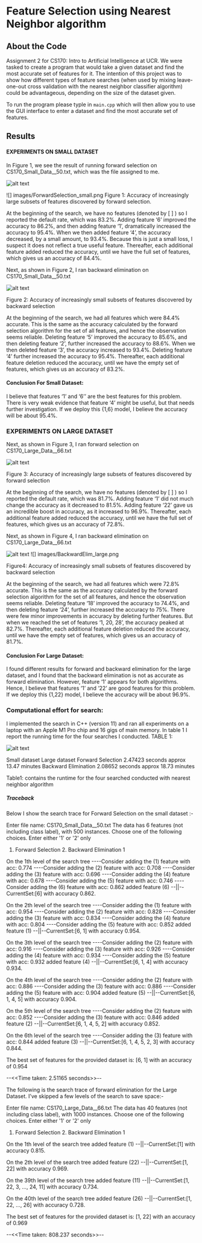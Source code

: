 # Feature Selection using Nearest Neighbor algorithm


## About the Code

Assignment 2 for CS170: Intro to Artificial Intelligence at UCR. We were tasked to create a program that would take a given dataset and find the most accurate set of features for it. The intention of this project was to show how different types of feature searches (when used by mixing leave-one-out cross validation with the nearest neighbor classifier algorithm) could be advantageous, depending on the size of the dataset given.

To run the program please typle in ```main.cpp``` which will then allow you to use the GUI interface to enter a dataset and find the most accurate set of features.

## Results

#### EXPERIMENTS ON SMALL DATASET

In Figure 1, we see the result of running forward selection on CS170_Small_Data__50.txt, which was the file assigned to me. 

![alt text][nexpanded]

![] images/ForwardSelection_small.png
Figure 1: Accuracy of increasingly large subsets of features discovered by forward selection.


At the beginning of the search, we have no features (denoted by [ ] ) so I reported the default rate, which was 83.2%. Adding feature ‘6’ improved the accuracy to 86.2%, and then adding feature ‘1’, dramatically increased the accuracy to 95.4%. When we then added feature ‘4’, the accuracy decreased, by a small amount, to 93.4%. Because this is just a small loss, I suspect it does not reflect a true useful feature. Thereafter, each additional feature added reduced the accuracy, until we have the full set of features, which gives us an accuracy of 84.4%. 

Next, as shown in Figure 2, I ran backward elimination on CS170_Small_Data__50.txt


![alt text][nexpanded]

[nexpanded]: https://github.com/harshvardhan-sharma1/feature_selection/blob/main/images/BackwarElim%20small.png "Figure 2: Accuracy of increasingly small subsets of features discovered by backward selection"

Figure 2: Accuracy of increasingly small subsets of features discovered by backward selection


At the beginning of the search, we had all features which were 84.4% accurate. This is the same as the accuracy calculated by the forward  selection algorithm for the set of all features, and hence the observation seems reliable. Deleting feature ‘5’ improved the accuracy to 85.6%, and then deleting feature ‘2’, further increased the accuracy to 88.6%. When we then deleted feature ‘3’, the accuracy increased to 93.4%. 
Deleting feature ‘4’ further increased the accuracy to 95.4%. Thereafter, each additional feature deletion reduced the accuracy, until we have the empty set of features, which gives us an accuracy of 83.2%.


#### Conclusion For Small Dataset: 
I believe that features ‘1’ and ‘6’’ are the best features for this problem. There is very weak evidence that feature ‘4’ might be useful, but that needs further investigation. If we deploy this {1,6} model, I believe the accuracy will be about 95.4%.
 

### EXPERIMENTS ON LARGE DATASET

Next, as shown in Figure 3,  I ran forward selection on CS170_Large_Data__66.txt



![alt text][nexpanded]

[nexpanded]: [link](https://github.com/harshvardhan-sharma1/feature_selection/blob/main/images/ForwardSelection%20large.png) "Figure 3: Accuracy of increasingly large subsets of features discovered by forward selection"
Figure 3: Accuracy of increasingly large subsets of features discovered by forward selection


At the beginning of the search, we have no features (denoted by [ ] ) so I reported the default rate, which was 81.7%. Adding feature ‘1’ did not much change the accuracy as it decreased to 81.5%. Adding feature ‘22’ gave us an incredible boost in accuracy, as it increased to  96.9%. Thereafter, each additional feature added reduced the accuracy, until we have the full set of features, which gives us an accuracy of 72.8%. 


Next, as shown in Figure 4, I ran backward elimination on CS170_Large_Data__66.txt


![alt text][nexpanded]
![] images/BackwardElim_large.png

Figure4: Accuracy of increasingly small subsets of features discovered by backward selection


At the beginning of the search, we had all features which were 72.8% accurate. This is the same as the accuracy calculated by the forward  selection algorithm for the set of all features, and hence the observation seems reliable. Deleting feature ‘18’ improved the accuracy to 74.4%, and then deleting feature ‘24’, further increased the accuracy to 75%. There were few minor improvements in accuracy by deleting further features. But when we reached the set of features ‘1, 20, 28’, the accuracy peaked at 82.7%. 
Thereafter, each additional feature deletion reduced the accuracy, until we have the empty set of features, which gives us an accuracy of 81.7%.


#### Conclusion For Large Dataset: 
I found different results for forward and backward elimination for the large dataset, and I found that the backward elimination is not as accurate as forward elimination. However, feature ‘1’ appears for both algorithms. Hence, I believe that features ‘1’ and ‘22’ are good features for this problem. If we deploy this {1,22} model, I believe the accuracy will be about 96.9%.
 



### Computational effort for search:
I implemented the search in C++ (version 11) and ran all experiments on a laptop with an Apple M1 Pro chip and 16 gigs of main memory. In table 1 I report the running time for the four searches I conducted.
TABLE 1:


![alt text][nexpanded]

[nexpanded]: link "Img name"

Small dataset
Large dataset
Forward Selection
2.47423 seconds
approx 13.47 minutes
Backward Elimination
2.08652 seconds
approx 18.73 minutes

Table1: contains the runtime for the four searched conducted with nearest neighbor algorithm


##### Traceback
Below I show the search trace for Forward Selection on the small dataset :-

Enter file name: CS170_Small_Data__50.txt
The data has 6 features (not including class label), with 500 instances.
Choose one of the following choices. Enter either '1' or '2' only
1. Forward Selection    2. Backward Elimination
1

On the 1th level of the search tree
----Consider adding the (1) feature with acc: 0.774
----Consider adding the (2) feature with acc: 0.708
----Consider adding the (3) feature with acc: 0.696
----Consider adding the (4) feature with acc: 0.678
----Consider adding the (5) feature with acc: 0.746
----Consider adding the (6) feature with acc: 0.862
added feature (6)
--||--CurrentSet:[6] with accuracy 0.862.

On the 2th level of the search tree
----Consider adding the (1) feature with acc: 0.954
----Consider adding the (2) feature with acc: 0.828
----Consider adding the (3) feature with acc: 0.834
----Consider adding the (4) feature with acc: 0.804
----Consider adding the (5) feature with acc: 0.852
added feature (1)
--||--CurrentSet:[6, 1] with accuracy 0.954.

On the 3th level of the search tree
----Consider adding the (2) feature with acc: 0.916
----Consider adding the (3) feature with acc: 0.926
----Consider adding the (4) feature with acc: 0.934
----Consider adding the (5) feature with acc: 0.932
added feature (4)
--||--CurrentSet:[6, 1, 4] with accuracy 0.934.

On the 4th level of the search tree
----Consider adding the (2) feature with acc: 0.886
----Consider adding the (3) feature with acc: 0.886
----Consider adding the (5) feature with acc: 0.904
added feature (5)
--||--CurrentSet:[6, 1, 4, 5] with accuracy 0.904.

On the 5th level of the search tree
----Consider adding the (2) feature with acc: 0.852
----Consider adding the (3) feature with acc: 0.846
added feature (2)
--||--CurrentSet:[6, 1, 4, 5, 2] with accuracy 0.852.

On the 6th level of the search tree
----Consider adding the (3) feature with acc: 0.844
added feature (3)
--||--CurrentSet:[6, 1, 4, 5, 2, 3] with accuracy 0.844.


The best set of features for the provided dataset is:
[6, 1]
with an accuracy of 0.954

--<<Time taken: 2.51165 seconds>>--


The following is the search trace of forward elimination for the Large Dataset. I’ve skipped a few levels of the search to save space:- 

Enter file name: CS170_Large_Data__66.txt
The data has 40 features (not including class label), with 1000 instances.
Choose one of the following choices. Enter either '1' or '2' only
1. Forward Selection    2. Backward Elimination
1

On the 1th level of the search tree
added feature (1)
--||--CurrentSet:[1] with accuracy 0.815.

On the 2th level of the search tree
added feature (22)
--||--CurrentSet:[1, 22] with accuracy 0.969.

On the 39th level of the search tree
added feature (11)
--||--CurrentSet:[1, 22, 3, …, 24, 11] with accuracy 0.734.

On the 40th level of the search tree
added feature (26)
--||--CurrentSet:[1, 22, …, 26] with accuracy 0.728.


The best set of features for the provided dataset is:
[1, 22]
with an accuracy of 0.969

--<<Time taken: 808.237 seconds>>--


